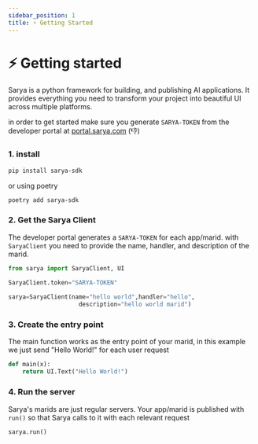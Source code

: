 ```yaml
---
sidebar_position: 1
title: ⚡️ Getting Started
---
```


# ⚡️ Getting started

Sarya is a python framework for building, and publishing AI applications. It provides everything you need to transform your project into beautiful UI across multiple platforms.

in order to get started make sure you generate `SARYA-TOKEN` from the developer portal at [portal.sarya.com](https://portal.sarya.com) (👎)

### 1. install

```sh
pip install sarya-sdk
```

or using poetry
```sh
poetry add sarya-sdk
```

### 2. Get the Sarya Client

The developer portal generates a `SARYA-TOKEN` for each app/marid. with `SaryaClient` you need to provide the name, handler, and description of the marid.

```py
from sarya import SaryaClient, UI

SaryaClient.token="SARYA-TOKEN" 
 
sarya=SaryaClient(name="hello world",handler="hello",
                    description="hello world marid")
```

### 3. Create the entry point
The main function works as the entry point of your marid, in this example we just send "Hello World!" for each user request
```py
def main(x):
    return UI.Text("Hello World!")
```

### 4. Run the server
Sarya's marids are just regular servers. Your app/marid is published with `run()` so that Sarya calls to it with each relevant request
```
sarya.run()
```
